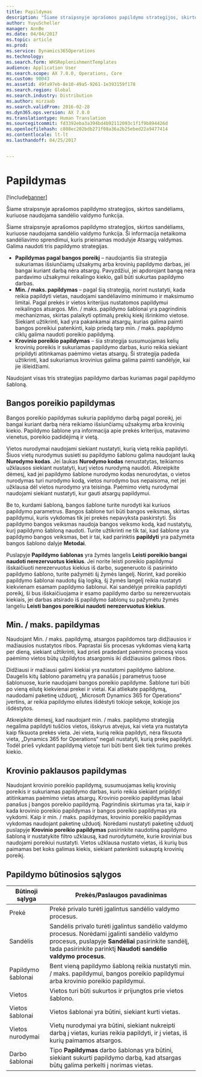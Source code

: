 ```yaml
---
title: Papildymas
description: "Šiame straipsnyje aprašomos papildymo strategijos, skirtos sandėliams, kuriuose naudojama sandėlio valdymo funkcija."
author: YuyuScheller
manager: AnnBe
ms.date: 04/04/2017
ms.topic: article
ms.prod: 
ms.service: Dynamics365Operations
ms.technology: 
ms.search.form: WHSReplenishmentTemplates
audience: Application User
ms.search.scope: AX 7.0.0, Operations, Core
ms.custom: 90043
ms.assetid: 49fa97eb-8e10-49a5-9261-1e393159f178
ms.search.region: Global
ms.search.industry: Distribution
ms.author: mirzaab
ms.search.validFrom: 2016-02-28
ms.dyn365.ops.version: AX 7.0.0
ms.translationtype: Human Translation
ms.sourcegitcommit: fd3392eba3a394bd4b92112093c1f1f9b894426d
ms.openlocfilehash: c808ec202bdb271f08a36a2b25ebed22a9477414
ms.contentlocale: lt-lt
ms.lasthandoff: 04/25/2017


---
```


# <a name="replenishment"></a>Papildymas

[!include[banner](../includes/banner.md)]


Šiame straipsnyje aprašomos papildymo strategijos, skirtos sandėliams, kuriuose naudojama sandėlio valdymo funkcija.

Šiame straipsnyje aprašomos papildymo strategijos, skirtos sandėliams, kuriuose naudojama sandėlio valdymo funkcija. Ši informacija netaikoma sandėliavimo sprendimui, kuris prieinamas modulyje Atsargų valdymas. Galima naudoti tris papildymo strategijas.

-   **Papildymas pagal bangos poreikį** – naudojantis šia strategija sukuriamas išsiunčiamų užsakymų arba krovinių papildymo darbas, jei bangai kuriant darbą nėra atsargų. Pavyzdžiui, jei apdorojant bangą nėra pardavimo užsakymui reikalingo kiekio, gali būti sukurtas papildymo darbas.
-   **Min. / maks. papildymas** – pagal šią strategiją, norint nustatyti, kada reikia papildyti vietas, naudojami sandėliavimo minimumo ir maksimumo limitai. Pagal prekės ir vietos kriterijus nustatomos papildymui reikalingos atsargos. Min. / maks. papildymo šablonai yra pagrindinis mechanizmas, skirtas palaikyti optimalų prekių kiekį išrinkimo vietose. Siekiant užtikrinti, kad yra pakankamai atsargų, kurias galima paimti bangos poreikiui patenkinti, kaip priedą tarp min. / maks. papildymo ciklų galima naudoti poreikio papildymą.
-   **Krovinio poreikio papildymas** – šia strategija susumuojamas kelių krovinių poreikis ir sukuriamas papildymo darbas, kurio reikia siekiant pripildyti atitinkamas paėmimo vietas atsargų. Ši strategija padeda užtikrinti, kad sukuriamus krovinius galima galima paimti sandėlyje, kai jie išleidžiami.

Naudojant visas tris strategijas papildymo darbas kuriamas pagal papildymo šabloną.

## <a name="wave-demand-replenishment"></a>Bangos poreikio papildymas
Bangos poreikio papildymas sukuria papildymo darbą pagal poreikį, jei bangai kuriant darbą nėra reikiamo išsiunčiamų užsakymų arba krovinių kiekio. Papildymo šablone yra informacija apie prekės kriterijus, matavimo vienetus, poreikio padidėjimą ir vietą. 

Vietos nurodymai naudojami siekiant nustatyti, kurią vietą reikia papildyti. Šiuos vietų nurodymus susieti su papildymo šablonu galima naudojant lauką **Nurodymo kodas**. Jei laukas **Nurodymo kodas** nenustatytas, teikiamos užklausos siekiant nustatyti, kurį vietos nurodymą naudoti. Atkreipkite dėmesį, kad jei papildymo šablone nurodymo kodas nenurodytas, o vietos nurodymas turi nurodymo kodą, vietos nurodymo bus nepaisoma, net jei užklausa dėl vietos nurodymo yra teisinga. Paėmimo vietų nurodymai naudojami siekiant nustatyti, kur gauti atsargų papildymui. 

Be to, kurdami šabloną, bangos šablone turite nurodyti kai kuriuos papildymo parametrus. Bangos šablone turi būti bangos veiksmas, skirtas papildymui, kuris vykdomas tik jei prekės nepavyksta paskirstyti. Šis papildymo bangos veiksmas naudoja bangos veiksmo kodą, kad nustatytų, kurį papildymo šabloną naudoti. Turite užtikrinti ne tik tai, kad šablone yra papildymo bangos veiksmas, bet ir tai, kad parinktis **papildyti** yra pažymėta bangos šablono dalyje **Metodai**. 

Puslapyje **Papildymo šablonas** yra žymės langelis **Leisti poreikio bangai naudoti nerezervuotus kiekius**. Jei norite leisti poreikio papildymui išskaičiuoti nerezervuotus kiekius iš darbo, sugeneruoto iš pasirinkto papildymo šablono, turite pažymėti šį žymės langelį. Norint, kad poreikio papildymo šablonai naudotų šią logiką, šį žymės langelį reikia nustatyti kiekvienam esamam papildymo šablonui. Kai sandėlyje prireikia papildyti poreikį, ši bus išskaičiuojama ir esamo papildymo darbo su nerezervuotais kiekiais, jei darbas atsirado iš papildymo šablonų su pažymėtu žymės langeliu **Leisti bangos poreikiui naudoti nerezervuotus kiekius**.

## <a name="minmax-replenishment"></a>Min. / maks. papildymas
Naudojant Min. / maks. papildymą, atsargos papildomos tarp didžiausios ir mažiausios nustatytos ribos. Paprastai šis procesas vykdomas vieną kartą per dieną, siekiant užtikrinti, kad prieš pradedant paėmimo procesą visos paėmimo vietos būtų užpildytos atsargomis iki didžiausios galimos ribos. 

Didžiausi ir mažiausi galimi kiekiai yra nustatomi papildymo šablone. Daugelis kitų šablono parametrų yra panašūs į parametrus tuose šablonuose, kurie naudojami bangos poreikio papildyme. Šablone turi būti po vieną eilutę kiekvienai prekei ir vietai. Kai atliekate papildymą, naudodami paketinę užduotį, „Microsoft Dynamics 365 for Operations“ įvertins, ar reikia papildymo eilutes išdėstyti tokioje sekoje, kokioje jos išdėstytos. 

Atkreipkite dėmesį, kad naudojant min. / maks. papildymo strategiją negalima papildyti tuščios vietos, išskyrus atvejus, kai vieta yra nustatyta kaip fiksuota prekės vieta. Jei vieta, kurią reikia papildyti, nėra fiksuota vieta, „Dynamics 365 for Operations“ negali nustatyti, kurią prekę papildyti. Todėl prieš vykdant papildymą vietoje turi būti bent šiek tiek turimo prekės kiekio.

## <a name="load-demand-replenishment"></a>Krovinio paklausos papildymas
Naudojant krovinio poreikio papildymą, susumuojamas kelių krovinių poreikis ir sukuriamas papildymo darbas, kurio reikia siekiant pripildyti atitinkamas paėmimo vietas atsargų. Krovinio poreikio papildymas labai panašus į bangos poreikio papildymą. Pagrindinis skirtumas yra tai, kaip ir kada krovinio poreikio papildymas ir bangos poreikio papildymas yra vykdomi. Kaip ir min. / maks. papildymas, krovinio poreikio papildymas vykdomas naudojant paketinę užduotį. Norėdami nustatyti paketinę užduotį puslapyje **Krovinio poreikio papildymas** pasirinkite naudotiną papildymo šabloną ir nustatykite filtro užklausą, kad nurodytumėte, kurie kroviniai bus naudojami poreikiui nustatyti. Vietos užklausa nustato vietas, iš kurių bus paimamas bet koks galimas kiekis, siekiant patenkinti sukauptą krovinių poreikį.

## <a name="replenishment-prerequisites"></a>Papildymo būtinosios sąlygos
| Būtinoji sąlyga            | Prekės/Paslaugos pavadinimas                                                                                                                                                                                                                                        |
|-------------------------|----------------------------------------------------------------------------------------------------------------------------------------------------------------------------------------------------------------------------------------------------|
| Prekė                    | Prekė privalo turėti įgalintus sandėlio valdymo procesus.                                                                                                                                                                                       |
| Sandėlis               | Sandėlis privalo turėti įgalintus sandėlio valdymo procesus. Norėdami įgalinti sandėlio valdymo procesus, puslapyje **Sandėliai** pasirinkite sandėlį, tada pasirinkite parinktį **Naudoti sandėlio valdymo procesus**. |
| Papildymo šablonai | Bent vieną papildymo šabloną reikia nustatyti min. / maks. papildymui, bangos poreikio papildymui arba krovinio poreikio papildymui.                                                                                                             |
| Vietos               | Vietos turi būti sukurtos ir prijungtos prie vietos šablono.                                                                                                                                                                                     |
| Vietos šablonai       | Vietos šablonai yra būtini, siekiant kurti vietas.                                                                                                                                                                                       |
| Vietos nurodymai     | Vietų nurodymai yra būtini, siekiant nukreipti darbą į vietas, kurias reikia papildyti, ir į vietas, iš kurių paimamos atsargos.                                                                                     |
| Darbo šablonai          | Tipo **Papildymas** darbo šablonas yra būtini, siekiant sukurti papildymo darbą, kad atsargas būtų galima perkelti į norimas vietas.                                                                                           |






